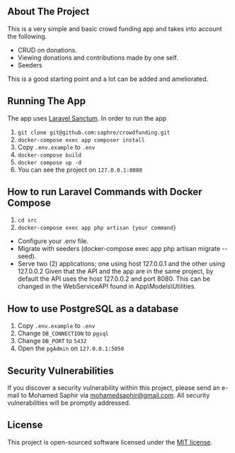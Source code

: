 ## About The Project

This is a very simple and basic crowd funding app and takes into account the following. 

- CRUD on donations.
- Viewing donations and contributions  made by one self.
- Seeders 

This is a good starting point and a lot can be added and ameliorated.

## Running The App

The app uses [Laravel Sanctum](https://laravel.com/docs/10.x/sanctum). In order to run the app
1. ``` git clone git@github.com:saphre/crowdfunding.git ```
2. ``` docker-compose exec app composer install ```
3. Copy ```.env.example``` to ```.env```
4. ```docker-compose build```
5. ```docker compose up -d```
6. You can see the project on ```127.0.0.1:8080```

## How to run Laravel Commands with Docker Compose

1. ```cd src```
2. ```docker-compose exec app php artisan {your command}``` 

- Configure your .env file.
- Migrate with seeders (docker-compose exec app php artisan migrate --seed).
- Serve two (2) applications; one using host 127.0.0.1 and the other using 127.0.0.2
Given that the API and the app are in the same project, by default the API uses the host 127.0.0.2 and port 8080. This can be changed in the WebServiceAPI found in App\Models\Utilities.

## How to use PostgreSQL as a database

1. Copy ```.env.example``` to ```.env```
2. Change ```DB_CONNECTION``` to ```pgsql```
3. Change ```DB_PORT``` to ```5432```
4. Open the ```pgAdmin``` on ```127.0.0.1:5050```

## Security Vulnerabilities

If you discover a security vulnerability within this project, please send an e-mail to Mohamed Saphir via [mohamedsaphir@gmail.com](mailto:mohamedsaphir@gmail.com). All security vulnerabilities will be promptly addressed.

## License

This project is open-sourced software licensed under the [MIT license](https://opensource.org/licenses/MIT).
